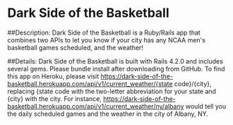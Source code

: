 # Dark Side of the Basketball
##Description:
Dark Side of the Basketball is a Ruby/Rails app that combines two APIs to let you know if your city has any NCAA men's basketball games scheduled, and the weather!  

##Details:
Dark Side of the Basketball is built with Rails 4.2.0 and includes several gems. Please bundle install after downloading from GitHub. To find this app on Heroku, please visit  https://dark-side-of-the-basketball.herokuapp.com/api/v1/current_weather/{state code}/{city}, replacing {state code with the two-letter abbreviation for your state and {city} with the city. For instance,
https://dark-side-of-the-basketball.herokuapp.com/api/v1/current_weather/ny/albany would tell you the daily scheduled games and the weather in the city of Albany, NY.
